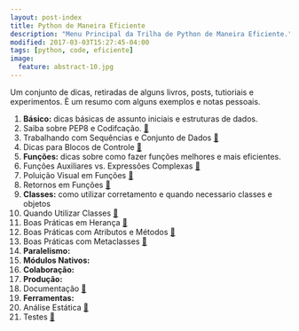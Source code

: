 ```yaml
---
layout: post-index
title: Python de Maneira Eficiente
description: "Menu Principal da Trilha de Python de Maneira Eficiente."
modified: 2017-03-03T15:27:45-04:00
tags: [python, code, eficiente]
image:
  feature: abstract-10.jpg
---
```


Um conjunto de dicas, retiradas de alguns livros, posts, tutioriais e experimentos. È um resumo com alguns exemplos e notas pessoais.

1. **Básico:** dicas básicas de assunto iniciais e estruturas de dados.
  1. Saiba sobre PEP8 e Codifcação. [:blue_book:](https://github.com/LucasBiason/PadroesPython/blob/master/pep8/estilo_python.md)
  2. Trabalhando com Sequências e Conjunto de Dados [:blue_book:](https://github.com/LucasBiason/PadroesPython/blob/master/python_eficaz/boas_praticas_05.md)
  3. Dicas para Blocos de Controle [:blue_book:](https://github.com/LucasBiason/PadroesPython/blob/master/python_eficaz/boas_praticas_07.md)
2. **Funções:** dicas sobre como fazer funções melhores e mais eficientes.
  1. Funções Auxiliares vs. Expressões Complexas [:blue_book:](https://github.com/LucasBiason/PadroesPython/blob/master/python_eficaz/boas_praticas_04.md)
  2. Poluição Visual em Funções [:blue_book:](https://github.com/LucasBiason/PadroesPython/blob/master/python_eficaz/boas_praticas_08.md)
  3. Retornos em Funções [:blue_book:](https://github.com/LucasBiason/PadroesPython/blob/master/python_eficaz/boas_praticas_09.md)
3. **Classes:** como utilizar corretamento e quando necessario classes e objetos
  1. Quando Utilizar Classes [:blue_book:](https://github.com/LucasBiason/PadroesPython/blob/master/python_eficaz/boas_praticas_10.md)
  2. Boas Práticas em Herança [:blue_book:](https://github.com/LucasBiason/PadroesPython/blob/master/python_eficaz/boas_praticas_11.md)
  3. Boas Práticas com Atributos e Métodos [:blue_book:](https://github.com/LucasBiason/PadroesPython/blob/master/python_eficaz/boas_praticas_12.md)
  4. Boas Práticas com Metaclasses [:blue_book:](https://github.com/LucasBiason/PadroesPython/blob/master/python_eficaz/boas_praticas_13.md)
4. **Paralelismo:**
5. **Módulos Nativos:**
6. **Colaboração:**
7. **Produção:**
  2. Documentação [:blue_book:](https://github.com/LucasBiason/PadroesPython/blob/master/python_eficaz/boas_praticas_15.md)
8. **Ferramentas:**
  1. Análise Estática [:blue_book:](https://github.com/LucasBiason/PadroesPython/blob/master/python_eficaz/boas_praticas_03.md)
  2. Testes [:blue_book:](https://github.com/LucasBiason/PadroesPython/blob/master/python_eficaz/boas_praticas_06.md)
